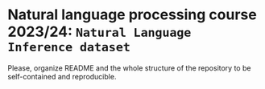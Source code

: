 # Natural language processing course 2023/24: `Natural Language Inference dataset`

Please, organize README and the whole structure of the repository to be self-contained and reproducible.
